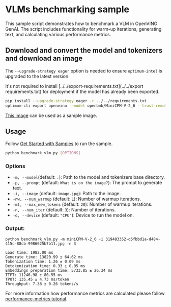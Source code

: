 # VLMs benchmarking sample

This sample script demonstrates how to benchmark a VLM in OpenVINO GenAI. The script includes functionality for warm-up iterations, generating text, and calculating various performance metrics.

## Download and convert the model and tokenizers and download an image

The `--upgrade-strategy eager` option is needed to ensure `optimum-intel` is upgraded to the latest version.

It's not required to install [../../export-requirements.txt](../../export requirements.txt) for deployment if the model has already been exported.

```sh
pip install --upgrade-strategy eager -r ../../requirements.txt
optimum-cli export openvino --model openbmb/MiniCPM-V-2_6 --trust-remote-code MiniCPM-V-2_6
```

[This image](https://github.com/openvinotoolkit/openvino_notebooks/assets/29454499/d5fbbd1a-d484-415c-88cb-9986625b7b11) can be used as a sample image.

## Usage

Follow [Get Started with Samples](https://docs.openvino.ai/2024/learn-openvino/openvino-samples/get-started-demos.html) to run the sample.

```sh
python benchmark_vlm.py [OPTIONS]
```

### Options

- `-m, --model`(default: `.`): Path to the model and tokenizers base directory.
- `-p, --prompt` (default: `What is on the image?`): The prompt to generate text.
- `-i, --image` (default: `image.jpg`): Path to the image.
- `-nw, --num_warmup` (default: `1`): Number of warmup iterations.
- `-mt, --max_new_tokens` (default: `20`): Number of warmup iterations.
- `-n, --num_iter` (default: `3`): Number of iterations.
- `-d, --device` (default: `"CPU"`): Device to run the model on.

### Output:

```
python benchmark_vlm.py -m miniCPM-V-2_6 -i 319483352-d5fbbd1a-d484-415c-88cb-9986625b7b11.jpg -n 3
```

```
Load time: 1982.00 ms
Generate time: 13820.99 ± 64.62 ms
Tokenization time: 1.26 ± 0.09 ms
Detokenization time: 0.33 ± 0.05 ms
Embeddings preparation time: 5733.85 ± 26.34 ms
TTFT: 11246.98 ± 80.55 ms
TPOT: 135.45 ± 4.73 ms/token 
Throughput: 7.38 ± 0.26 tokens/s
```

For more information how performance metrics are calculated please follow [performance-metrics tutorial](../../../src/README.md#performance-metrics).
